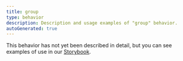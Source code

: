 ```yaml
---
title: group
type: behavior
description: Description and usage examples of "group" behavior.
autoGenerated: true
---
```


This behavior has not yet been described in detail, but you can see examples of use in our [Storybook](/storybook).